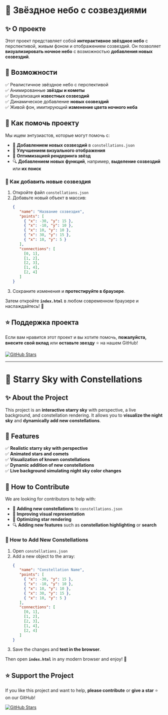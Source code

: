 # 🌌 Звёздное небо с созвездиями

## ✨ О проекте
Этот проект представляет собой **интерактивное звёздное небо** с перспективой, живым фоном и отображением созвездий. Он позволяет **визуализировать ночное небо** с возможностью **добавления новых созвездий**.

## 🌟 Возможности
✅ Реалистичное звёздное небо с перспективой  
✅ Анимированные **звёзды и кометы**  
✅ Визуализация **известных созвездий**  
✅ Динамическое добавление **новых созвездий**  
✅ Живой фон, имитирующий **изменение цвета ночного неба**  

## 🤝 Как помочь проекту
Мы ищем энтузиастов, которые могут помочь с:
- 📝 **Добавлением новых созвездий** в `constellations.json`
- 🎨 **Улучшением визуального отображения**
- 🚀 **Оптимизацией рендеринга звёзд**
- 🔍 **Добавлением новых функций**, например, **выделение созвездий** или **их поиск**

### 📌 Как добавить новые созвездия
1. Откройте файл `constellations.json`
2. Добавьте новый объект в массив:
   ```json
   {
      "name": "Название созвездия",
      "points": [
        { "x": -30, "y": 15 },
        { "x": -10, "y": 10 },
        { "x": 10, "y": 10 },
        { "x": 30, "y": 15 },
        { "x": 10, "y": 5 }
      ],
      "connections": [
        [0, 1],
        [1, 2],
        [2, 3],
        [1, 4],
        [2, 4]
      ]
   }
   ```
3. Сохраните изменения и **протестируйте в браузере**.

Затем откройте **`index.html`** в любом современном браузере и наслаждайтесь! 🚀

## ⭐ Поддержка проекта
Если вам нравится этот проект и вы хотите помочь, **пожалуйста, внесите свой вклад** или **оставьте звезду** ⭐ на нашем GitHub!

[![GitHub Stars](https://img.shields.io/github/stars/your-repo/starry-sky?style=social)](https://github.com/Salamander5876/StarMap)

---

# 🌠 Starry Sky with Constellations

## ✨ About the Project
This project is an **interactive starry sky** with perspective, a live background, and constellation rendering. It allows you to **visualize the night sky** and **dynamically add new constellations**.

## 🌟 Features
✅ **Realistic starry sky with perspective**  
✅ **Animated stars and comets**  
✅ **Visualization of known constellations**  
✅ **Dynamic addition of new constellations**  
✅ **Live background simulating night sky color changes**  

## 🤝 How to Contribute
We are looking for contributors to help with:
- 📝 **Adding new constellations** to `constellations.json`
- 🎨 **Improving visual representation**
- 🚀 **Optimizing star rendering**
- 🔍 **Adding new features** such as **constellation highlighting** or **search**

### 📌 How to Add New Constellations
1. Open `constellations.json`
2. Add a new object to the array:
   ```json
   {
      "name": "Constellation Name",
      "points": [
        { "x": -30, "y": 15 },
        { "x": -10, "y": 10 },
        { "x": 10, "y": 10 },
        { "x": 30, "y": 15 },
        { "x": 10, "y": 5 }
      ],
      "connections": [
        [0, 1],
        [1, 2],
        [2, 3],
        [1, 4],
        [2, 4]
      ]
   }
   ```
3. Save the changes and **test in the browser**.

Then open **`index.html`** in any modern browser and enjoy! 🚀

## ⭐ Support the Project
If you like this project and want to help, **please contribute** or **give a star** ⭐ on our GitHub!

[![GitHub Stars](https://img.shields.io/github/stars/your-repo/starry-sky?style=social)](https://github.com/Salamander5876/StarMap)

